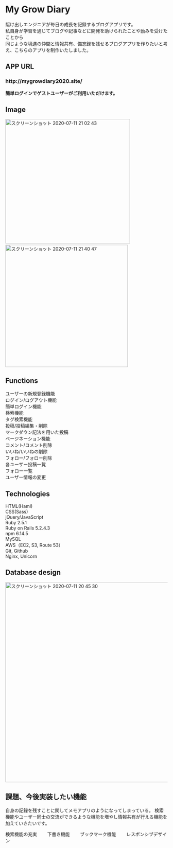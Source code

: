 My Grow Diary
====

駆け出しエンジニアが毎日の成長を記録するブログアプリです。  
私自身が学習を通じてブログや記事などに開発を助けられたことや励みを受けたことから  
同じような境遇の仲間と情報共有、備忘録を残せるブログアプリを作りたいと考え、こちらのアプリを制作いたしました。

## APP URL

<h3>http://mygrowdiary2020.site/</h3>

**簡単ログインでゲストユーザーがご利用いただけます。**

## Image

<img width="387" alt="スクリーンショット 2020-07-11 21 02 43" src="https://user-images.githubusercontent.com/64174311/87223811-0184c300-c3bb-11ea-9610-d45625aa30a5.png">　<img width="380" alt="スクリーンショット 2020-07-11 21 40 47" src="https://user-images.githubusercontent.com/64174311/87224370-b6b97a00-c3bf-11ea-940a-3b38cb5f9048.png">


## Functions

ユーザーの新規登録機能  
ログイン/ログアウト機能  
簡単ログイン機能  
検索機能  
タグ検索機能  
投稿/投稿編集・削除  
マークダウン記法を用いた投稿  
ページネーション機能  
コメント/コメント削除  
いいね/いいねの削除  
フォロー/フォロー削除  
各ユーザー投稿一覧  
フォロー一覧  
ユーザー情報の変更  

## Technologies

HTML(Haml)  
CSS(Sass)  
jQuery/JavaScript  
Ruby 2.5.1  
Ruby on Rails 5.2.4.3  
npm 6.14.5  
MySQL  
AWS（EC2, S3, Route 53）  
Git, Github  
Nginx, Unicorn

## Database design

<img width="622" alt="スクリーンショット 2020-07-11 20 45 30" src="https://user-images.githubusercontent.com/64174311/87223382-7f46cf80-c3b7-11ea-8d0f-e15732e3a061.png">

## 課題、今後実装したい機能

自身の記録を残すことに関してメモアプリのようになってしまっている。
検索機能やユーザー同士の交流ができるような機能を増やし情報共有が行える機能を加えていきたいです。

検索機能の充実　　
下書き機能　　
ブックマーク機能　　
レスポンシブデザイン
